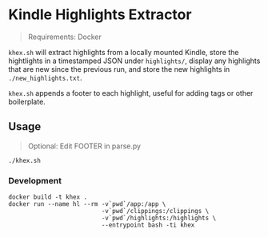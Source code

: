 # Kindle Highlights Extractor

> Requirements: Docker

```khex.sh``` will extract highlights from a locally mounted Kindle, store the hightlights in a timestamped JSON
under ```highlights/```, display any highlights that are new since the previous run, and store the new highlights in
```./new_highlights.txt```.

```khex.sh``` appends a footer to each highlight, useful for adding tags or other boilerplate.

## Usage
> Optional: Edit FOOTER in parse.py

    ./khex.sh


### Development
    docker build -t khex .
    docker run --name hl --rm -v`pwd`/app:/app \
                              -v`pwd`/clippings:/clippings \
                              -v`pwd`/highlights:/highlights \
                              --entrypoint bash -ti khex

